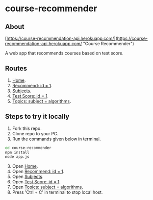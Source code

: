 # course-recommender
## About
[https://course-recommendation-api.herokuapp.com/](https://course-recommendation-api.herokuapp.com/ "Course Recommender")

A web app that recommends courses based on test score.

## Routes
1. [Home](https://course-recommendation-api.herokuapp.com/ "Home").
2. [Recommend: id = 1](https://course-recommendation-api.herokuapp.com/recommend/1 "Recommend: id = 1").
3. [Subjects](https://course-recommendation-api.herokuapp.com/subjects "Subjects").
4. [Test Score: id = 1](https://course-recommendation-api.herokuapp.com/test_score/1 "Test Score: id = 1").
5. [Topics: subject = algorithms](https://course-recommendation-api.herokuapp.com/topics/algorithms "Topics: subject = algorithms").

## Steps to try it locally
1. Fork this repo.
2. Clone repo to your PC.
2. Run the commands given below in terminal.
```bash
cd course-recommender
npm install
node app.js
```
3. Open [Home](http://127.0.0.1:3000/ "Home").
4. Open [Recommend: id = 1](http://127.0.0.1:3000/recommend/1 "Recommend: id = 1").
5. Open [Subjects](http://127.0.0.1:3000/subjects "Subjects").
6. Open [Test Score: id = 1](http://127.0.0.1:3000/test_score/1 "Test Score: id = 1").
7. Open [Topics: subject = algorithms](http://127.0.0.1:3000/topics/algorithms "Topics: subject = algorithms").
8. Press 'Ctrl + C' in terminal to stop local host.
